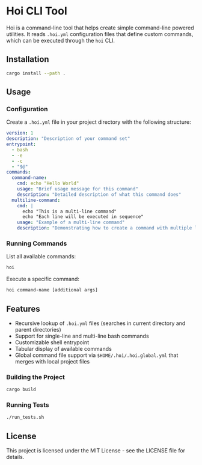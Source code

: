 # Hoi CLI Tool

Hoi is a command-line tool that helps create simple command-line powered utilities. It reads `.hoi.yml` configuration files that define custom commands, which can be executed through the `hoi` CLI.

## Installation

```bash
cargo install --path .
```

## Usage

### Configuration

Create a `.hoi.yml` file in your project directory with the following structure:

```yaml
version: 1
description: "Description of your command set"
entrypoint:
  - bash
  - -e
  - -c
  - "$@"
commands:
  command-name:
    cmd: echo "Hello World"
    usage: "Brief usage message for this command"
    description: "Detailed description of what this command does"
  multiline-command:
    cmd: |
      echo "This is a multi-line command"
      echo "Each line will be executed in sequence"
    usage: "Example of a multi-line command"
    description: "Demonstrating how to create a command with multiple lines"
```

### Running Commands

List all available commands:

```bash
hoi
```

Execute a specific command:

```bash
hoi command-name [additional args]
```

## Features

- Recursive lookup of `.hoi.yml` files (searches in current directory and parent directories)
- Support for single-line and multi-line bash commands
- Customizable shell entrypoint
- Tabular display of available commands
- Global command file support via `$HOME/.hoi/.hoi.global.yml` that merges with 
  local project files

### Building the Project

```bash
cargo build
```

### Running Tests

```bash
./run_tests.sh
```

## License

This project is licensed under the MIT License - see the LICENSE file for details.